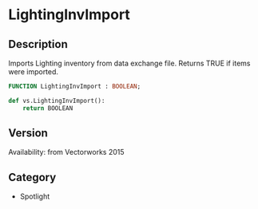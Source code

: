 # LightingInvImport

## Description
Imports Lighting inventory from data exchange file. Returns TRUE if items were imported.

```pascal
FUNCTION LightingInvImport : BOOLEAN;
```

```python
def vs.LightingInvImport():
    return BOOLEAN
```

## Version
Availability: from Vectorworks 2015

## Category
* Spotlight

